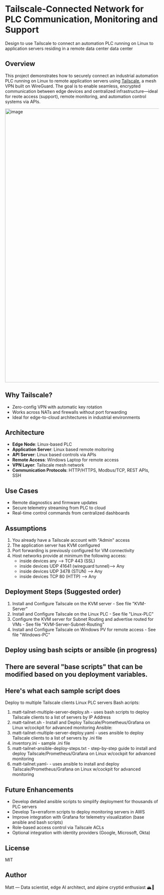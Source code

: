 # Tailscale-Connected Network for PLC Communication, Monitoring and Support 
Design to use Tailscale to connect an automation PLC running on Linux to application servers residing in a remote data center data center

## Overview
This project demonstrates how to securely connect an industrial automation PLC running on Linux to remote application servers using [Tailscale](https://tailscale.com/), a mesh VPN built on WireGuard. The goal is to enable seamless, encrypted communication between edge devices and centralized infrastructure—ideal for reote access (support), remote monitoring, and automation control systems via APIs.

<img width="2007" height="897" alt="image" src="https://github.com/user-attachments/assets/7254cad8-fdb8-4270-8193-af14b1fd7526" />

## Why Tailscale?
- Zero-config VPN with automatic key rotation
- Works across NATs and firewalls without port forwarding
- Ideal for edge-to-cloud architectures in industrial environments

## Architecture
- **Edge Node**: Linux-based PLC
- **Application Server**: Linux based remote moitoring
- **API Server**: Linux based controls via APIs
- **Remote Access**: Windows Laptop for remote access
- **VPN Layer**: Tailscale mesh network
- **Communication Protocols**: HTTP/HTTPS, Modbus/TCP, REST APIs, SSH

## Use Cases
- Remote diagnostics and firmware updates
- Secure telemetry streaming from PLC to cloud
- Real-time control commands from centralized dashboards

## Assumptions
1) You already have a Tailscale account with "Admin" access
2) The application server has KVM configured
3) Port forwarding is previously configured for VM connectivity
4) Host networks provide at minimum the following access:
   - inside devices any --> TCP 443 (SSL)
   - inside devices UDP 41641 (wireguard tunnel)--> Any
   - inside devices UDP 3478 (STUN) --> Any
   - inside devices TCP 80 (HTTP) --> Any

## Deployment Steps (Suggested order)
1) Install and Configure Tailscale on the KVM server - See file "KVM-Server" 
2) Install and Configure Tailscale on the Linux PLC - See file "Linux-PLC" 
3) Configure the KVM server for Subnet Routing and advertise routed for VMs - See file "KVM-Server-Subnet-Routing" 
4) Install and Configure Tailscale on Windows PV for remote access - See file "Windows-PC"

## Deploy using bash scipts or ansible (in progress)
## There are several "base scripts" that can be modified based on you deployment variables.
## Here's what each sample script does
Deploy to multiple Tailscale clients Linux PLC servers 
Bash acripts:
1) matt-tailnet-multiple-server-deploy.sh - uses bash scripts to deploy Tailscale clients to a list of servers by IP Address
2) matt-tailnet.sh - Install and Deploy Tailscale/Prometheus/Grafana on Linux w/cockpit for advanced monitoring
Ansible:
1) matt-tailnet-multiple-server-deploy.yaml - uses ansible to deploy Tailscale clients to a list of servers by .ini file
2) inventory.ini - sample .ini file
3) matt-tailnet-ansible-deploy-steps.txt - step-by-step guide to install and deploy Tailscale/Prometheus/Grafana on Linux w/cockpit for advanced monitoring
4) matt-tailnet.yaml- - uses ansible to install and deploy Tailscale/Prometheus/Grafana on Linux w/cockpit for advanced monitoring
 
## Future Enhancements
- Develop detailed ansible scripts to simplify deployment for thousands of PLC servers
- Develop Ta=erraform scripts to deploy monitoring servers in AWS
- Improve integration with Grafana for telemetry visualization (base ansible and bash scripts)
- Role-based access control via Tailscale ACLs
- Optional integration with identity providers (Google, Microsoft, Okta)

## License
MIT

## Author
Matt — Data scientist, edge AI architect, and alpine cryptid enthusiast 🏔️👣
